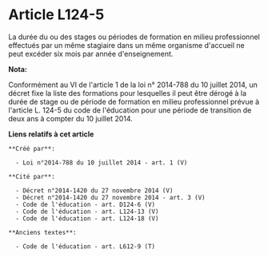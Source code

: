 # Article L124-5

La durée du ou des stages ou périodes de formation en milieu professionnel effectués par un même stagiaire dans un même
organisme d'accueil ne peut excéder six mois par année d'enseignement.

**Nota:**

Conformément au VI de l'article 1 de la loi n° 2014-788 du 10 juillet 2014, un décret fixe la liste des formations pour
lesquelles il peut être dérogé à la durée de stage ou de période de formation en milieu professionnel prévue à l'article L.
124-5 du code de l'éducation pour une période de transition de deux ans à compter du 10 juillet 2014.

**Liens relatifs à cet article**

	**Créé par**:

	  - Loi n°2014-788 du 10 juillet 2014 - art. 1 (V)

	**Cité par**:

	  - Décret n°2014-1420 du 27 novembre 2014 (V)
	  - Décret n°2014-1420 du 27 novembre 2014 - art. 3 (V)
	  - Code de l'éducation - art. D124-6 (V)
	  - Code de l'éducation - art. L124-13 (V)
	  - Code de l'éducation - art. L124-18 (V)

	**Anciens textes**:

	  - Code de l'éducation - art. L612-9 (T)
